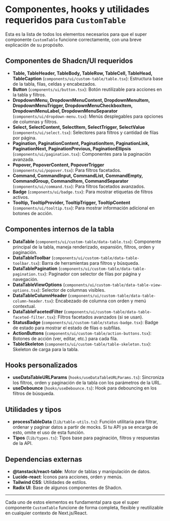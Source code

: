 # Componentes, hooks y utilidades requeridos para `CustomTable`

Esta es la lista de todos los elementos necesarios para que el super componente `CustomTable` funcione correctamente, con una breve explicación de su propósito.

## Componentes de Shadcn/UI requeridos

- **Table, TableHeader, TableBody, TableRow, TableCell, TableHead, TableCaption** (`components/ui/custom-table/table.tsx`):
  Estructura base de la tabla, filas, celdas y encabezados.
- **Button** (`components/ui/button.tsx`):
  Botón reutilizable para acciones en la tabla y filtros.
- **DropdownMenu, DropdownMenuContent, DropdownMenuItem, DropdownMenuTrigger, DropdownMenuCheckboxItem, DropdownMenuLabel, DropdownMenuSeparator** (`components/ui/dropdown-menu.tsx`):
  Menús desplegables para opciones de columnas y filtros.
- **Select, SelectContent, SelectItem, SelectTrigger, SelectValue** (`components/ui/select.tsx`):
  Selectores para filtros y cantidad de filas por página.
- **Pagination, PaginationContent, PaginationItem, PaginationLink, PaginationNext, PaginationPrevious, PaginationEllipsis** (`components/ui/pagination.tsx`):
  Componentes para la paginación avanzada.
- **Popover, PopoverContent, PopoverTrigger** (`components/ui/popover.tsx`):
  Para filtros facetados.
- **Command, CommandInput, CommandList, CommandEmpty, CommandGroup, CommandItem, CommandSeparator** (`components/ui/command.tsx`):
  Para filtros facetados avanzados.
- **Badge** (`components/ui/badge.tsx`):
  Para mostrar etiquetas de filtros activos.
- **Tooltip, TooltipProvider, TooltipTrigger, TooltipContent** (`components/ui/tooltip.tsx`):
  Para mostrar información adicional en botones de acción.

## Componentes internos de la tabla

- **DataTable** (`components/ui/custom-table/data-table.tsx`):
  Componente principal de la tabla, maneja renderizado, expansión, filtros, orden y paginación.
- **DataTableToolbar** (`components/ui/custom-table/data-table-toolbar.tsx`):
  Barra de herramientas para filtros y búsqueda.
- **DataTablePagination** (`components/ui/custom-table/data-table-pagination.tsx`):
  Paginador con selector de filas por página y navegación.
- **DataTableViewOptions** (`components/ui/custom-table/data-table-view-options.tsx`):
  Selector de columnas visibles.
- **DataTableColumnHeader** (`components/ui/custom-table/data-table-column-header.tsx`):
  Encabezado de columna con orden y menú contextual.
- **DataTableFacetedFilter** (`components/ui/custom-table/data-table-faceted-filter.tsx`):
  Filtros facetados avanzados (si se usan).
- **StatusBadge** (`components/ui/custom-table/status-badge.tsx`):
  Badge de estado para mostrar el estado de filas o subfilas.
- **ActionButtons** (`components/ui/custom-table/action-buttons.tsx`):
  Botones de acción (ver, editar, etc.) para cada fila.
- **TableSkeleton** (`components/ui/custom-table/table-skeleton.tsx`):
  Skeleton de carga para la tabla.

## Hooks personalizados

- **useDataTableURLParams** (`hooks/useDataTableURLParams.ts`):
  Sincroniza los filtros, orden y paginación de la tabla con los parámetros de la URL.
- **useDebounce** (`hooks/useDebounce.ts`):
  Hook para debouncing en los filtros de búsqueda.

## Utilidades y tipos

- **processTableData** (`lib/table-utils.ts`):
  Función utilitaria para filtrar, ordenar y paginar datos a partir de mocks. Si tu API ya se encarga de esto, omite el uso de esta función.
- **Tipos** (`lib/types.ts`):
  Tipos base para paginación, filtros y respuestas de la API.

## Dependencias externas

- **@tanstack/react-table**: Motor de tablas y manipulación de datos.
- **Lucide-react**: Íconos para acciones, orden y menús.
- **Tailwind CSS**: Utilidades de estilos.
- **Radix UI**: Base de algunos componentes de Shadcn.

---

Cada uno de estos elementos es fundamental para que el super componente `CustomTable` funcione de forma completa, flexible y reutilizable en cualquier contexto de Next.js/React.

